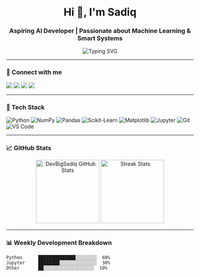 <h1 align="center">Hi 👋, I'm Sadiq</h1>
<h3 align="center">Aspiring AI Developer | Passionate about Machine Learning & Smart Systems</h3>

<p align="center">
  <img src="https://readme-typing-svg.herokuapp.com?font=Fira+Code&size=20&pause=1000&center=true&vCenter=true&width=435&lines=Aspiring+AI+Engineer;Python+Lover+%7C+Machine+Learning+Explorer;Open+Source+Contributor+In+The+Making" alt="Typing SVG" />
</p>

---

### 🔗 Connect with me

<p align="left">
  <a href="https://github.com/DevBigSadiq" target="_blank"><img src="https://img.shields.io/badge/GitHub-%2312100E.svg?&style=for-the-badge&logo=github&logoColor=white" /></a>
  <a href="https://twitter.com/capt__sk" target="_blank"><img src="https://img.shields.io/badge/Twitter-%231DA1F2.svg?&style=for-the-badge&logo=twitter&logoColor=white" /></a>
  <a href="https://linkedin.com/in/" target="_blank"><img src="https://img.shields.io/badge/LinkedIn-%230A66C2.svg?&style=for-the-badge&logo=linkedin&logoColor=white" /></a>
  <a href="mailto:sadiqkabir4gud@gmail.com"><img src="https://img.shields.io/badge/Email-%23D14836.svg?&style=for-the-badge&logo=gmail&logoColor=white" /></a>
</p>

---

### 🧠 Tech Stack

![Python](https://img.shields.io/badge/Python-3776AB?style=flat&logo=python&logoColor=white)
![NumPy](https://img.shields.io/badge/Numpy-013243?style=flat&logo=numpy&logoColor=white)
![Pandas](https://img.shields.io/badge/Pandas-150458?style=flat&logo=pandas&logoColor=white)
![Scikit-Learn](https://img.shields.io/badge/Scikit--Learn-F7931E?style=flat&logo=scikit-learn&logoColor=white)
![Matplotlib](https://img.shields.io/badge/Matplotlib-000000?style=flat&logo=matplotlib&logoColor=white)
![Jupyter](https://img.shields.io/badge/Jupyter-F37626?style=flat&logo=jupyter&logoColor=white)
![Git](https://img.shields.io/badge/Git-F05032?style=flat&logo=git&logoColor=white)
![VS Code](https://img.shields.io/badge/VSCode-007ACC?style=flat&logo=visual-studio-code&logoColor=white)

---

### 📈 GitHub Stats

<p align="center">
  <img src="https://github-readme-stats.vercel.app/api?username=DevBigSadiq&show_icons=true&theme=tokyonight" alt="DevBigSadiq GitHub Stats" height="170px"/>
  <img src="https://github-readme-streak-stats.herokuapp.com/?user=DevBigSadiq&theme=tokyonight" alt="Streak Stats" height="170px"/>
</p>

---

### 📊 Weekly Development Breakdown

```text
Python      ██████████████░░░░░░░░  60%  
Jupyter     ████████░░░░░░░░░░░░░░  30%  
Other       ██░░░░░░░░░░░░░░░░░░░  10%
